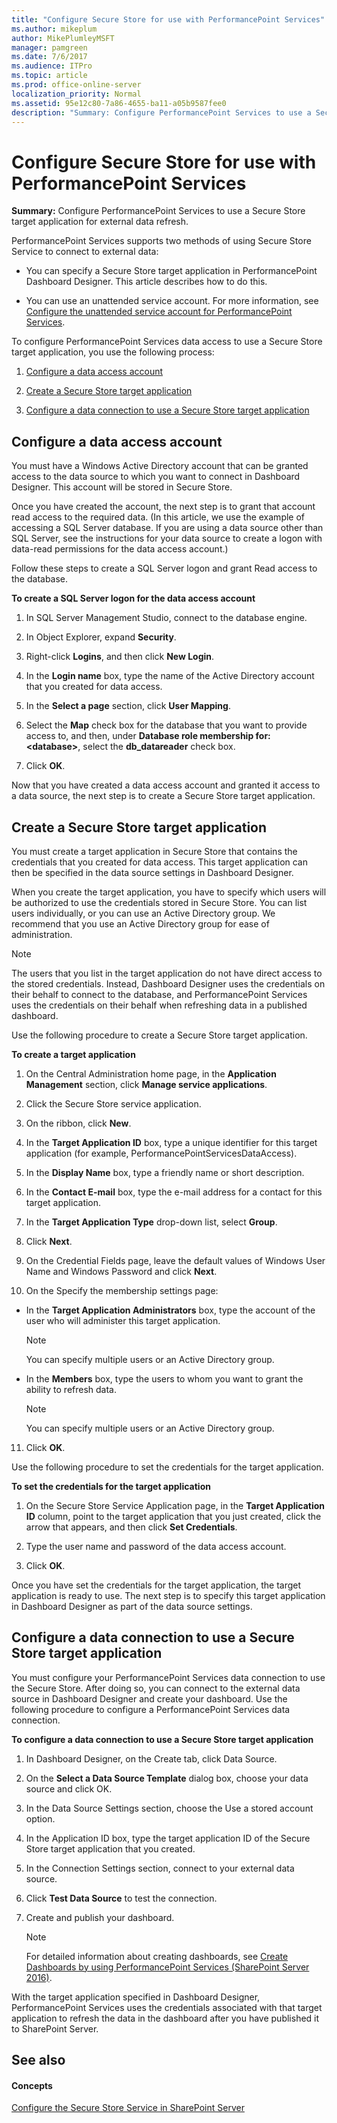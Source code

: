 ```yaml
---
title: "Configure Secure Store for use with PerformancePoint Services"
ms.author: mikeplum
author: MikePlumleyMSFT
manager: pamgreen
ms.date: 7/6/2017
ms.audience: ITPro
ms.topic: article
ms.prod: office-online-server
localization_priority: Normal
ms.assetid: 95e12c80-7a86-4655-ba11-a05b9587fee0
description: "Summary: Configure PerformancePoint Services to use a Secure Store target application for external data refresh."
---
```


# Configure Secure Store for use with PerformancePoint Services

 **Summary:** Configure PerformancePoint Services to use a Secure Store target application for external data refresh. 
  
PerformancePoint Services supports two methods of using Secure Store Service to connect to external data:
  
- You can specify a Secure Store target application in PerformancePoint Dashboard Designer. This article describes how to do this.
    
- You can use an unattended service account. For more information, see [Configure the unattended service account for PerformancePoint Services](configure-the-unattended-service-account-for-performancepoint-services.md).
    
To configure PerformancePoint Services data access to use a Secure Store target application, you use the following process:
  
1. [Configure a data access account](#part1)
    
2. [Create a Secure Store target application](#part2)
    
3. [Configure a data connection to use a Secure Store target application](configure-secure-store-for-use-with-performancepoint-services.md#ConfigureWorkbook)
    
## Configure a data access account
<a name="part1"> </a>

You must have a Windows Active Directory account that can be granted access to the data source to which you want to connect in Dashboard Designer. This account will be stored in Secure Store.
  
Once you have created the account, the next step is to grant that account read access to the required data. (In this article, we use the example of accessing a SQL Server database. If you are using a data source other than SQL Server, see the instructions for your data source to create a logon with data-read permissions for the data access account.)
  
Follow these steps to create a SQL Server logon and grant Read access to the database.
  
 **To create a SQL Server logon for the data access account**
  
1. In SQL Server Management Studio, connect to the database engine.
    
2. In Object Explorer, expand **Security**.
    
3. Right-click **Logins**, and then click **New Login**.
    
4. In the **Login name** box, type the name of the Active Directory account that you created for data access. 
    
5. In the **Select a page** section, click **User Mapping**.
    
6. Select the **Map** check box for the database that you want to provide access to, and then, under **Database role membership for: \<database\>**, select the **db_datareader** check box. 
    
7. Click **OK**.
    
Now that you have created a data access account and granted it access to a data source, the next step is to create a Secure Store target application.
  
## Create a Secure Store target application
<a name="part2"> </a>

You must create a target application in Secure Store that contains the credentials that you created for data access. This target application can then be specified in the data source settings in Dashboard Designer.
  
When you create the target application, you have to specify which users will be authorized to use the credentials stored in Secure Store. You can list users individually, or you can use an Active Directory group. We recommend that you use an Active Directory group for ease of administration.
  
> [!NOTE]
> The users that you list in the target application do not have direct access to the stored credentials. Instead, Dashboard Designer uses the credentials on their behalf to connect to the database, and PerformancePoint Services uses the credentials on their behalf when refreshing data in a published dashboard. 
  
Use the following procedure to create a Secure Store target application.
  
 **To create a target application**
  
1. On the Central Administration home page, in the **Application Management** section, click **Manage service applications**.
    
2. Click the Secure Store service application.
    
3. On the ribbon, click **New**.
    
4. In the **Target Application ID** box, type a unique identifier for this target application (for example, PerformancePointServicesDataAccess).
    
5. In the **Display Name** box, type a friendly name or short description. 
    
6. In the **Contact E-mail** box, type the e-mail address for a contact for this target application. 
    
7. In the **Target Application Type** drop-down list, select **Group**.
    
8. Click **Next**.
    
9. On the Credential Fields page, leave the default values of Windows User Name and Windows Password and click **Next**.
    
10. On the Specify the membership settings page:
    
  - In the **Target Application Administrators** box, type the account of the user who will administer this target application. 
    
    > [!NOTE]
    > You can specify multiple users or an Active Directory group. 
  
  - In the **Members** box, type the users to whom you want to grant the ability to refresh data. 
    
    > [!NOTE]
    > You can specify multiple users or an Active Directory group. 
  
11. Click **OK**.
    
Use the following procedure to set the credentials for the target application.
  
 **To set the credentials for the target application**
  
1. On the Secure Store Service Application page, in the **Target Application ID** column, point to the target application that you just created, click the arrow that appears, and then click **Set Credentials**.
    
2. Type the user name and password of the data access account.
    
3. Click **OK**.
    
Once you have set the credentials for the target application, the target application is ready to use. The next step is to specify this target application in Dashboard Designer as part of the data source settings.
  
## Configure a data connection to use a Secure Store target application
<a name="ConfigureWorkbook"> </a>

You must configure your PerformancePoint Services data connection to use the Secure Store. After doing so, you can connect to the external data source in Dashboard Designer and create your dashboard. Use the following procedure to configure a PerformancePoint Services data connection.
  
 **To configure a data connection to use a Secure Store target application**
  
1. In Dashboard Designer, on the Create tab, click Data Source.
    
2. On the **Select a Data Source Template** dialog box, choose your data source and click OK. 
    
3. In the Data Source Settings section, choose the Use a stored account option.
    
4. In the Application ID box, type the target application ID of the Secure Store target application that you created.
    
5. In the Connection Settings section, connect to your external data source.
    
6. Click **Test Data Source** to test the connection. 
    
7. Create and publish your dashboard.
    
    > [!NOTE]
    > For detailed information about creating dashboards, see [Create Dashboards by using PerformancePoint Services (SharePoint Server 2016)](http://technet.microsoft.com/library/82f5be26-c672-441d-9ace-de1c0dc0ac73%28Office.14%29.aspx). 
  
With the target application specified in Dashboard Designer, PerformancePoint Services uses the credentials associated with that target application to refresh the data in the dashboard after you have published it to SharePoint Server.
  
## See also
<a name="ConfigureWorkbook"> </a>

#### Concepts

[Configure the Secure Store Service in SharePoint Server](configure-the-secure-store-service.md)

